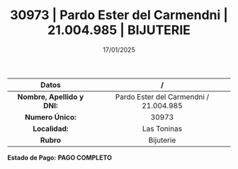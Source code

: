 ﻿---
title: 30973 | Pardo Ester del Carmendni | 21.004.985 | BIJUTERIE
date: 17/01/2025
draft: false
tags: ['las-toninas', 'titular', 'bijuterie']
---

|          **Datos**          |  /  |
|:---------------------------:|:---:|
| **Nombre, Apellido y DNI:** | Pardo Ester del Carmendni / 21.004.985 |
|      **Numero Único:**      | 30973 |
|        **Localidad:**       | Las Toninas |
|          **Rubro**          | Bijuterie |

**Estado de Pago:** **PAGO COMPLETO**
